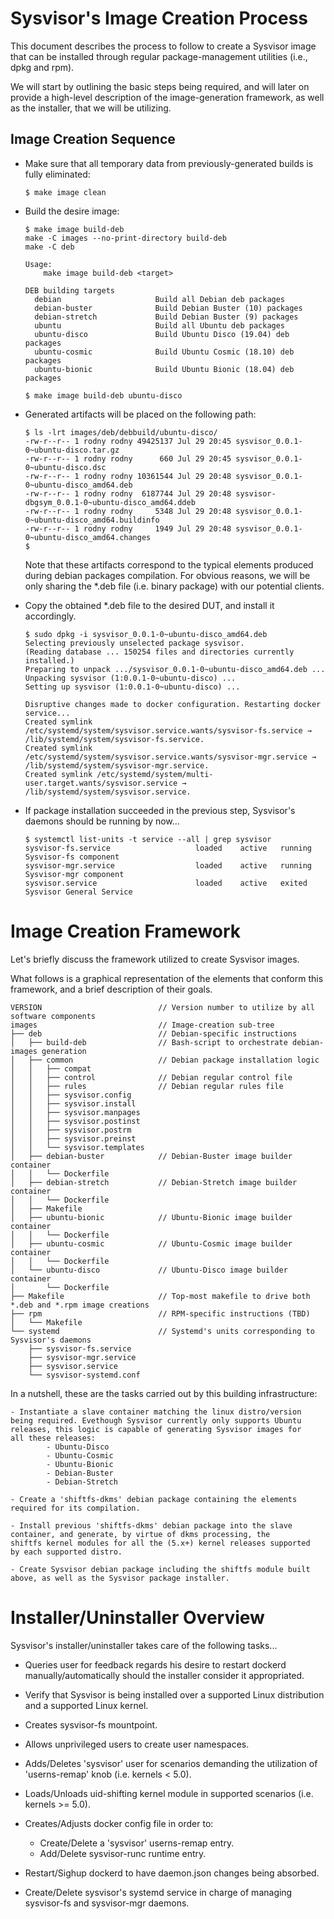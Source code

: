 # Sysvisor's Image Creation Process

This document describes the process to follow to create a Sysvisor
image that can be installed through regular package-management
utilities (i.e., dpkg and rpm).

We will start by outlining the basic steps being required, and will
later on provide a high-level description of the image-generation
framework, as well as the installer, that we will be utilizing.

## Image Creation Sequence

* Make sure that all temporary data from previously-generated
builds is fully eliminated:

    ```
    $ make image clean
    ```

* Build the desire image:

    ```
    $ make image build-deb
    make -C images --no-print-directory build-deb
    make -C deb

    Usage:
        make image build-deb <target>

    DEB building targets
      debian                     Build all Debian deb packages
      debian-buster              Build Debian Buster (10) packages
      debian-stretch             Build Debian Buster (9) packages
      ubuntu                     Build all Ubuntu deb packages
      ubuntu-disco               Build Ubuntu Disco (19.04) deb packages
      ubuntu-cosmic              Build Ubuntu Cosmic (18.10) deb packages
      ubuntu-bionic              Build Ubuntu Bionic (18.04) deb packages

    $ make image build-deb ubuntu-disco
    ```

* Generated artifacts will be placed on the following path:

    ```
    $ ls -lrt images/deb/debbuild/ubuntu-disco/
    -rw-r--r-- 1 rodny rodny 49425137 Jul 29 20:45 sysvisor_0.0.1-0~ubuntu-disco.tar.gz
    -rw-r--r-- 1 rodny rodny      660 Jul 29 20:45 sysvisor_0.0.1-0~ubuntu-disco.dsc
    -rw-r--r-- 1 rodny rodny 10361544 Jul 29 20:48 sysvisor_0.0.1-0~ubuntu-disco_amd64.deb
    -rw-r--r-- 1 rodny rodny  6187744 Jul 29 20:48 sysvisor-dbgsym_0.0.1-0~ubuntu-disco_amd64.ddeb
    -rw-r--r-- 1 rodny rodny     5348 Jul 29 20:48 sysvisor_0.0.1-0~ubuntu-disco_amd64.buildinfo
    -rw-r--r-- 1 rodny rodny     1949 Jul 29 20:48 sysvisor_0.0.1-0~ubuntu-disco_amd64.changes
    $
    ```

    Note that these artifacts correspond to the typical
    elements produced during debian packages compilation.
    For obvious reasons, we will be only sharing the
    *.deb file (i.e. binary package) with our potential
    clients.

* Copy the obtained *.deb file to the desired DUT, and
  install it accordingly.

    ```
    $ sudo dpkg -i sysvisor_0.0.1-0~ubuntu-disco_amd64.deb
    Selecting previously unselected package sysvisor.
    (Reading database ... 150254 files and directories currently installed.)
    Preparing to unpack .../sysvisor_0.0.1-0~ubuntu-disco_amd64.deb ...
    Unpacking sysvisor (1:0.0.1-0~ubuntu-disco) ...
    Setting up sysvisor (1:0.0.1-0~ubuntu-disco) ...

    Disruptive changes made to docker configuration. Restarting docker service...
    Created symlink /etc/systemd/system/sysvisor.service.wants/sysvisor-fs.service → /lib/systemd/system/sysvisor-fs.service.
    Created symlink /etc/systemd/system/sysvisor.service.wants/sysvisor-mgr.service → /lib/systemd/system/sysvisor-mgr.service.
    Created symlink /etc/systemd/system/multi-user.target.wants/sysvisor.service → /lib/systemd/system/sysvisor.service.
    ```

* If package installation succeeded in the previous step,
Sysvisor's daemons should be running by now...

    ```
    $ systemctl list-units -t service --all | grep sysvisor
    sysvisor-fs.service                   loaded    active   running Sysvisor-fs component
    sysvisor-mgr.service                  loaded    active   running Sysvisor-mgr component
    sysvisor.service                      loaded    active   exited  Sysvisor General Service
    ```


# Image Creation Framework

Let's briefly discuss the framework utilized to create
Sysvisor images.

What follows is a graphical representation of the elements that
conform this framework, and a brief description of their
goals.

```
VERSION                          // Version number to utilize by all software components
images                           // Image-creation sub-tree
├── deb                          // Debian-specific instructions
│   ├── build-deb                // Bash-script to orchestrate debian-images generation
│   ├── common                   // Debian package installation logic
│   │   ├── compat
│   │   ├── control              // Debian regular control file
│   │   ├── rules                // Debian regular rules file
│   │   ├── sysvisor.config
│   │   ├── sysvisor.install
│   │   ├── sysvisor.manpages
│   │   ├── sysvisor.postinst
│   │   ├── sysvisor.postrm
│   │   ├── sysvisor.preinst
│   │   └── sysvisor.templates
│   ├── debian-buster            // Debian-Buster image builder container
│   │   └── Dockerfile
│   ├── debian-stretch           // Debian-Stretch image builder container
│   │   └── Dockerfile
│   ├── Makefile
│   ├── ubuntu-bionic            // Ubuntu-Bionic image builder container
│   │   └── Dockerfile
│   ├── ubuntu-cosmic            // Ubuntu-Cosmic image builder container
│   │   └── Dockerfile
│   └── ubuntu-disco             // Ubuntu-Disco image builder container
│       └── Dockerfile
├── Makefile                     // Top-most makefile to drive both *.deb and *.rpm image creations
├── rpm                          // RPM-specific instructions (TBD)
│   └── Makefile
└── systemd                      // Systemd's units corresponding to Sysvisor's daemons
    ├── sysvisor-fs.service
    ├── sysvisor-mgr.service
    ├── sysvisor.service
    └── sysvisor-systemd.conf
```

In a nutshell, these are the tasks carried out by this
building infrastructure:

    - Instantiate a slave container matching the linux distro/version
    being required. Evethough Sysvisor currently only supports Ubuntu
    releases, this logic is capable of generating Sysvisor images for
    all these releases:
            - Ubuntu-Disco
            - Ubuntu-Cosmic
            - Ubuntu-Bionic
            - Debian-Buster
            - Debian-Stretch

    - Create a 'shiftfs-dkms' debian package containing the elements
    required for its compilation.

    - Install previous 'shiftfs-dkms' debian package into the slave
    container, and generate, by virtue of dkms processing, the
    shiftfs kernel modules for all the (5.x+) kernel releases supported
    by each supported distro.

    - Create Sysvisor debian package including the shiftfs module built
    above, as well as the Sysvisor package installer.


# Installer/Uninstaller Overview

Sysvisor's installer/uninstaller takes care of the following tasks...

* Queries user for feedback regards his desire to restart dockerd
manually/automatically should the installer consider it appropriated.

* Verify that Sysvisor is being installed over a supported Linux
distribution and a supported Linux kernel.

* Creates sysvisor-fs mountpoint.

* Allows unprivileged users to create user namespaces.

* Adds/Deletes 'sysvisor' user for scenarios demanding the
utilization of 'userns-remap' knob (i.e. kernels < 5.0).

* Loads/Unloads uid-shifting kernel module in supported scenarios
(i.e. kernels >= 5.0).

* Creates/Adjusts docker config file in order to:
    - Create/Delete a 'sysvisor' userns-remap entry.
    - Add/Delete sysvisor-runc runtime entry.

* Restart/Sighup dockerd to have daemon.json changes being absorbed.

* Create/Delete sysvisor's systemd service in charge of managing
sysvisor-fs and sysvisor-mgr daemons.
